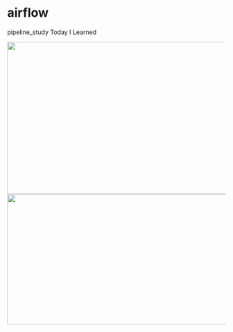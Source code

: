 # airflow

pipeline_study
Today I Learned

<img src="https://github.com/jenny5587/airflow/assets/103649749/4ccaafd1-5086-4501-8bbe-518beccf2296" width="600" height="350"> 
<img src="https://github.com/jenny5587/airflow/assets/103649749/7309e94a-b431-4626-820e-633e0a61206b" width="600" height="300">

